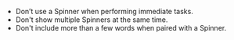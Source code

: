 - Don’t use a Spinner when performing immediate tasks.
- Don't show multiple Spinners at the same time.
- Don't include more than a few words when paired with a Spinner.
